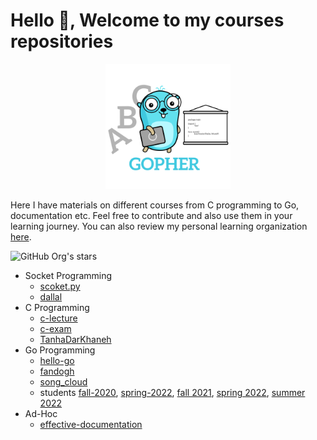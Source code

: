 # Hello 👋, Welcome to my courses repositories

<p align="center">
  <img height=200px src="https://github.com/cng-by-example/.github/raw/main/profile/img/banner.png"></img>
</p>

Here I have materials on different courses from C programming to Go,
documentation etc. Feel free to contribute and also use
them in your learning journey.
You can also review my personal learning organization [here](https://github.com/1995parham-learning).

![GitHub Org's stars](https://img.shields.io/github/stars/1995parham-teaching?style=social)

- Socket Programming
  - [scoket.py](https://github.com/1995parham-teaching/socket.py)
  - [dallal](https://github.com/1995parham-teaching/dallal)
- C Programming
  - [c-lecture](https://github.com/1995parham-teaching/c-lecture)
  - [c-exam](https://github.com/1995parham-teaching/c-exam)
  - [TanhaDarKhaneh](https://github.com/1995parham-teaching/TanhaDarKhaneh)
- Go Programming
  - [hello-go](https://github.com/1995parham-teaching/hello-go)
  - [fandogh](https://github.com/1995parham-teaching/fandogh)
  - [song_cloud](https://github.com/1995parham-teaching/song_cloud)
  - students [fall-2020](https://github.com/1995parham-teaching/students-fall-2020),
    [spring-2022](https://github.com/1995parham-teaching/students-spring-2022),
    [fall 2021](https://github.com/1995parham-teaching/students-fall-2021),
    [spring 2022](https://github.com/1995parham-teaching/students-spring-2022),
    [summer 2022](https://github.com/1995parham-teaching/students-summer-2022)
- Ad-Hoc
  - [effective-documentation](https://github.com/1995parham-teaching/effective-documentation)
